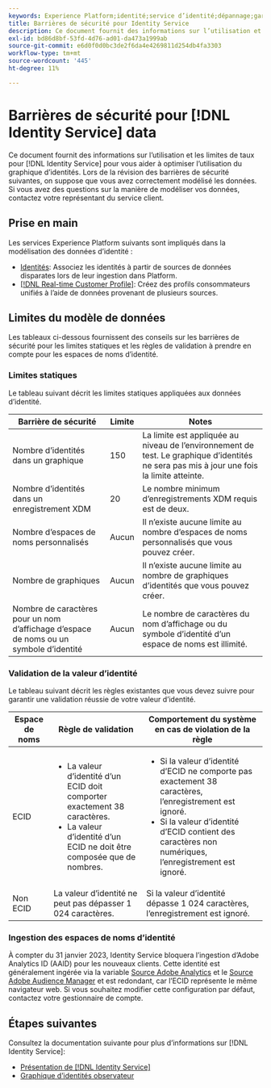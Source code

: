 ```yaml
---
keywords: Experience Platform;identité;service d’identité;dépannage;garde-fous;consignes;limite;
title: Barrières de sécurité pour Identity Service
description: Ce document fournit des informations sur l’utilisation et les limites de taux pour les données Identity Service afin de vous aider à optimiser l’utilisation du graphique d’identités.
exl-id: bd86d8bf-53fd-4d76-ad01-da473a1999ab
source-git-commit: e6d0f0d0bc3de2f6da4e4269811d254db4fa3303
workflow-type: tm+mt
source-wordcount: '445'
ht-degree: 11%

---
```


# Barrières de sécurité pour [!DNL Identity Service] data

Ce document fournit des informations sur l’utilisation et les limites de taux pour [!DNL Identity Service] pour vous aider à optimiser l’utilisation du graphique d’identités. Lors de la révision des barrières de sécurité suivantes, on suppose que vous avez correctement modélisé les données. Si vous avez des questions sur la manière de modéliser vos données, contactez votre représentant du service client.

## Prise en main

Les services Experience Platform suivants sont impliqués dans la modélisation des données d’identité :

* [Identités](home.md): Associez les identités à partir de sources de données disparates lors de leur ingestion dans Platform.
* [[!DNL Real-time Customer Profile]](../profile/home.md): Créez des profils consommateurs unifiés à l’aide de données provenant de plusieurs sources.

## Limites du modèle de données

Les tableaux ci-dessous fournissent des conseils sur les barrières de sécurité pour les limites statiques et les règles de validation à prendre en compte pour les espaces de noms d’identité.

### Limites statiques

Le tableau suivant décrit les limites statiques appliquées aux données d’identité.

| Barrière de sécurité | Limite | Notes |
| --- | --- | --- |
| Nombre d’identités dans un graphique | 150 | La limite est appliquée au niveau de l’environnement de test. Le graphique d’identités ne sera pas mis à jour une fois la limite atteinte. |
| Nombre d’identités dans un enregistrement XDM | 20 | Le nombre minimum d’enregistrements XDM requis est de deux. |
| Nombre d’espaces de noms personnalisés | Aucun | Il n’existe aucune limite au nombre d’espaces de noms personnalisés que vous pouvez créer. |
| Nombre de graphiques | Aucun | Il n’existe aucune limite au nombre de graphiques d’identités que vous pouvez créer. |
| Nombre de caractères pour un nom d’affichage d’espace de noms ou un symbole d’identité | Aucun | Le nombre de caractères du nom d’affichage ou du symbole d’identité d’un espace de noms est illimité. |

### Validation de la valeur d’identité

Le tableau suivant décrit les règles existantes que vous devez suivre pour garantir une validation réussie de votre valeur d’identité.

| Espace de noms | Règle de validation | Comportement du système en cas de violation de la règle |
| --- | --- | --- |
| ECID | <ul><li>La valeur d’identité d’un ECID doit comporter exactement 38 caractères.</li><li>La valeur d’identité d’un ECID ne doit être composée que de nombres.</li></ul> | <ul><li>Si la valeur d’identité d’ECID ne comporte pas exactement 38 caractères, l’enregistrement est ignoré.</li><li>Si la valeur d’identité d’ECID contient des caractères non numériques, l’enregistrement est ignoré.</li></ul> |
| Non ECID | La valeur d’identité ne peut pas dépasser 1 024 caractères. | Si la valeur d’identité dépasse 1 024 caractères, l’enregistrement est ignoré. |

### Ingestion des espaces de noms d’identité

À compter du 31 janvier 2023, Identity Service bloquera l’ingestion d’Adobe Analytics ID (AAID) pour les nouveaux clients. Cette identité est généralement ingérée via la variable [Source Adobe Analytics](../sources/connectors/adobe-applications/analytics.md) et le [Source Adobe Audience Manager](../sources//connectors/adobe-applications/audience-manager.md) et est redondant, car l’ECID représente le même navigateur web. Si vous souhaitez modifier cette configuration par défaut, contactez votre gestionnaire de compte.

## Étapes suivantes

Consultez la documentation suivante pour plus d’informations sur [!DNL Identity Service]:

* [Présentation de [!DNL Identity Service]](home.md)
* [Graphique d’identités observateur](ui/identity-graph-viewer.md)
